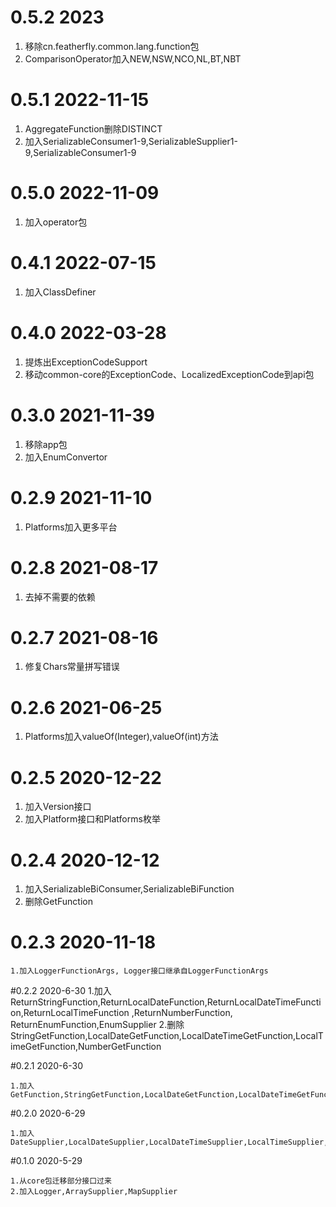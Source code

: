 # 0.5.2 2023
1. 移除cn.featherfly.common.lang.function包
2. ComparisonOperator加入NEW,NSW,NCO,NL,BT,NBT

# 0.5.1 2022-11-15
1. AggregateFunction删除DISTINCT
2. 加入SerializableConsumer1-9,SerializableSupplier1-9,SerializableConsumer1-9
   
# 0.5.0 2022-11-09
1. 加入operator包

# 0.4.1 2022-07-15
1. 加入ClassDefiner

# 0.4.0 2022-03-28
1. 提炼出ExceptionCodeSupport
2. 移动common-core的ExceptionCode、LocalizedExceptionCode到api包

# 0.3.0 2021-11-39
1. 移除app包
2. 加入EnumConvertor

# 0.2.9 2021-11-10
1. Platforms加入更多平台

# 0.2.8 2021-08-17
1. 去掉不需要的依赖

# 0.2.7 2021-08-16
1. 修复Chars常量拼写错误

# 0.2.6 2021-06-25
1. Platforms加入valueOf(Integer),valueOf(int)方法


# 0.2.5 2020-12-22
1. 加入Version接口
2. 加入Platform接口和Platforms枚举

# 0.2.4 2020-12-12
1. 加入SerializableBiConsumer,SerializableBiFunction
2. 删除GetFunction
    
# 0.2.3 2020-11-18
    1.加入LoggerFunctionArgs, Logger接口继承自LoggerFunctionArgs

#0.2.2 2020-6-30
    1.加入ReturnStringFunction,ReturnLocalDateFunction,ReturnLocalDateTimeFunction,ReturnLocalTimeFunction
        ,ReturnNumberFunction, ReturnEnumFunction,EnumSupplier
    2.删除StringGetFunction,LocalDateGetFunction,LocalDateTimeGetFunction,LocalTimeGetFunction,NumberGetFunction

#0.2.1 2020-6-30

    1.加入GetFunction,StringGetFunction,LocalDateGetFunction,LocalDateTimeGetFunction,LocalTimeGetFunction,NumberGetFunction

#0.2.0 2020-6-29

    1.加入DateSupplier,LocalDateSupplier,LocalDateTimeSupplier,LocalTimeSupplier,NumberSupplier

#0.1.0 2020-5-29

    1.从core包迁移部分接口过来
    2.加入Logger,ArraySupplier,MapSupplier